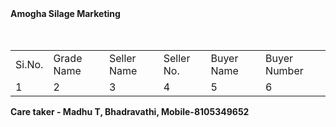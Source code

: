 <!DOCTYPE html>

<html>
<head>


</head>
<body>

<div><b>Amogha Silage Marketing</b></div>
<br/>
<br/>

<table>
<tr><td>Si.No.</td><td>Grade Name</td><td>Seller Name</td><td>Seller No.</td><td>Buyer Name</td><td>Buyer Number</td></tr>
<tr><td>1</td><td>2</td><td>3</td><td>4</td><td>5</td><td>6</td></tr>


</table>
<div><b>Care taker - Madhu T, Bhadravathi, Mobile-8105349652</b></div>
</body>

</html>
